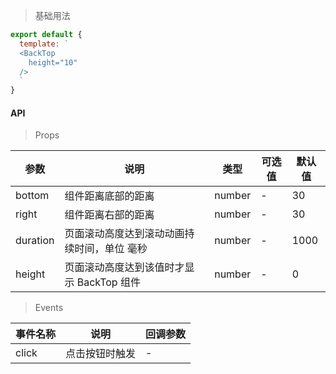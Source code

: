 
> 基础用法

```js
export default {
  template: `
  <BackTop
    height="10"
  />
  `
}
```

#### API

> Props

参数 | 说明 | 类型 | 可选值 | 默认值
---|---|---|---|---
bottom | 组件距离底部的距离 | number | - | 30
right | 组件距离右部的距离 | number | - | 30
duration | 页面滚动高度达到滚动动画持续时间，单位 毫秒 | number | - | 1000
height | 页面滚动高度达到该值时才显示 BackTop 组件 | number | - | 0

> Events

事件名称 | 说明 | 回调参数
---|---|---
click | 点击按钮时触发 | -